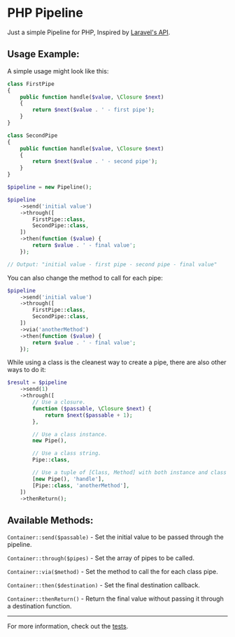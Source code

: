 # PHP Pipeline
Just a simple Pipeline for PHP, Inspired by [Laravel's API](https://github.com/laravel/framework/blob/master/src/Illuminate/Pipeline/Pipeline.php).


## Usage Example:

A simple usage might look like this:
    
```PHP
class FirstPipe
{
    public function handle($value, \Closure $next)
    {
        return $next($value . ' - first pipe');
    }
}

class SecondPipe
{
    public function handle($value, \Closure $next)
    {
        return $next($value . ' - second pipe');
    }
}

$pipeline = new Pipeline();

$pipeline
    ->send('initial value')
    ->through([
        FirstPipe::class,
        SecondPipe::class,
    ])
    ->then(function ($value) {
        return $value . ' - final value';
    });

// Output: "initial value - first pipe - second pipe - final value"
```

You can also change the method to call for each pipe:

```PHP
$pipeline
    ->send('initial value')
    ->through([
        FirstPipe::class,
        SecondPipe::class,
    ])
    ->via('anotherMethod')
    ->then(function ($value) {
        return $value . ' - final value';
    });
```

While using a class is the cleanest way to create a pipe, there are also other ways to do it:

```PHP
$result = $pipeline
    ->send(1)
    ->through([
        // Use a closure.
        function ($passable, \Closure $next) {
            return $next($passable + 1);
        },

        // Use a class instance.
        new Pipe(),

        // Use a class string.
        Pipe::class,

        // Use a tuple of [Class, Method] with both instance and class string.
        [new Pipe(), 'handle'],
        [Pipe::class, 'anotherMethod'],
    ])
    ->thenReturn();
```


## Available Methods:

`Container::send($passable)` - Set the initial value to be passed through the pipeline.

`Container::through($pipes)` - Set the array of pipes to be called.

`Container::via($method)` - Set the method to call the for each class pipe.

`Container::then($destination)` - Set the final destination callback.

`Container::thenReturn()` - Return the final value without passing it through a destination function.


___
For more information, check out the [tests](./tests/PipelineTest.php).